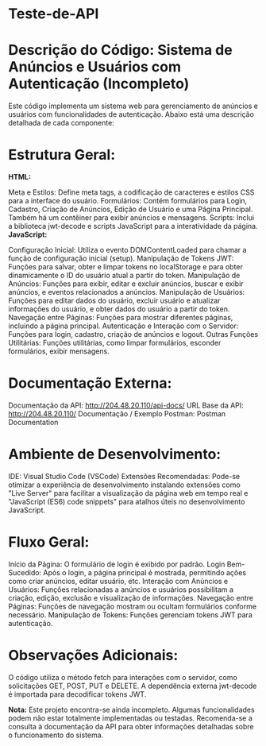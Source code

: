 # Teste-de-API

# Descrição do Código: Sistema de Anúncios e Usuários com Autenticação (Incompleto)

Este código implementa um sistema web para gerenciamento de anúncios e usuários com funcionalidades de autenticação. Abaixo está uma descrição detalhada de cada componente:

# Estrutura Geral:
**HTML:**

Meta e Estilos: Define meta tags, a codificação de caracteres e estilos CSS para a interface do usuário.
Formulários: Contém formulários para Login, Cadastro, Criação de Anúncios, Edição de Usuário e uma Página Principal. Também há um contêiner para exibir anúncios e mensagens.
Scripts: Inclui a biblioteca jwt-decode e scripts JavaScript para a interatividade da página.
**JavaScript:**

Configuração Inicial: Utiliza o evento DOMContentLoaded para chamar a função de configuração inicial (setup).
Manipulação de Tokens JWT: Funções para salvar, obter e limpar tokens no localStorage e para obter dinamicamente o ID do usuário atual a partir do token.
Manipulação de Anúncios: Funções para exibir, editar e excluir anúncios, buscar e exibir anúncios, e eventos relacionados a anúncios.
Manipulação de Usuários: Funções para editar dados do usuário, excluir usuário e atualizar informações do usuário, e obter dados do usuário a partir do token.
Navegação entre Páginas: Funções para mostrar diferentes páginas, incluindo a página principal.
Autenticação e Interação com o Servidor: Funções para login, cadastro, criação de anúncios e logout.
Outras Funções Utilitárias: Funções utilitárias, como limpar formulários, esconder formulários, exibir mensagens.
# Documentação Externa:

Documentação da API: http://204.48.20.110/api-docs/
URL Base da API: http://204.48.20.110/
Documentação / Exemplo Postman: Postman Documentation

# Ambiente de Desenvolvimento:
IDE: Visual Studio Code (VSCode)
Extensões Recomendadas: Pode-se otimizar a experiência de desenvolvimento instalando extensões como "Live Server" para facilitar a visualização da página web em tempo real e "JavaScript (ES6) code snippets" para atalhos úteis no desenvolvimento JavaScript.

# Fluxo Geral:
Início da Página: O formulário de login é exibido por padrão.
Login Bem-Sucedido: Após o login, a página principal é mostrada, permitindo ações como criar anúncios, editar usuário, etc.
Interação com Anúncios e Usuários: Funções relacionadas a anúncios e usuários possibilitam a criação, edição, exclusão e visualização de informações.
Navegação entre Páginas: Funções de navegação mostram ou ocultam formulários conforme necessário.
Manipulação de Tokens: Funções gerenciam tokens JWT para autenticação.

# Observações Adicionais:
O código utiliza o método fetch para interações com o servidor, como solicitações GET, POST, PUT e DELETE.
A dependência externa jwt-decode é importada para decodificar tokens JWT.

**Nota:** Este projeto encontra-se ainda incompleto. Algumas funcionalidades podem não estar totalmente implementadas ou testadas. Recomenda-se a consulta à documentação da API para obter informações detalhadas sobre o funcionamento do sistema.
